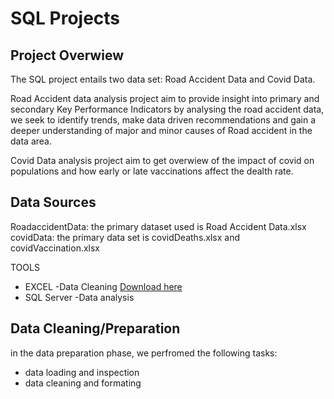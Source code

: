 # SQL Projects

## Project Overwiew 

The SQL project entails two data set: Road Accident Data and Covid Data.

Road Accident data analysis project aim to provide insight into primary and secondary Key Performance Indicators by analysing the road accident data, we seek to identify trends, make data driven
recommendations and gain a deeper understanding of major and minor causes of Road accident in the data area.

Covid Data analysis project aim to get overwiew of the impact of covid on populations and how early or late vaccinations affect the dealth rate.

## Data Sources

RoadaccidentData: the primary dataset used is Road Accident Data.xlsx
covidData: the primary data set is covidDeaths.xlsx and covidVaccination.xlsx


TOOLS
- EXCEL -Data Cleaning [Download here](htpps://miscrosoft.com)
- SQL Server -Data analysis



## Data Cleaning/Preparation

in the data preparation phase, we perfromed the following tasks:
- data loading and inspection
- data cleaning and formating





